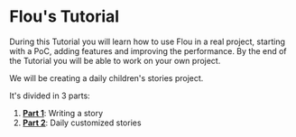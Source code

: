 # Flou's Tutorial

During this Tutorial you will learn how to use Flou in a real project, starting
with a PoC, adding features and improving the performance. By the end of the
Tutorial you will be able to work on your own project.

We will be creating a daily children's stories project.

It's divided in 3 parts:

1. **[Part 1](part-1.md)**: Writing a story
1. **[Part 2](part-2.md)**: Daily customized stories
<!-- 1. **[Part 3](part-3.md)**: Using the API & monitoring -->